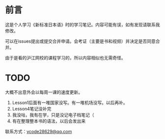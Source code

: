 # 前言

这是个人学习《新标准日本语》时的学习笔记。内容可能有误，如有发现请联系我修改。

可以在issues提出或提交合并申请。会考证（主要是书和视频）并决定是否同意合并。

由于是看的沪江网校的课程学习的，所以内容相似也无需奇怪。

# TODO

大概不出意外会以每周一课的速度更新。

1. Lesson1后面有一堆国家没写。有一堆机场没写。以后再补。
2. Lesson4笔记没补完
3. 我没咕，我有在学，只是没记电子档笔记（
4. 有在整理整本书的语法，以后会发出来

联系方式：vcode28629@qq.com
